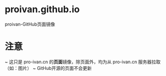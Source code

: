 # proivan.github.io
proivan-GitHub页面镜像

# 注意
~ 这只是 pro-ivan.cn 的<b>页面</b>镜像，除页面外，均为从 pro-ivan.cn 服务器拉取（如：图片）
~ GitHub开源的页面不会更新

